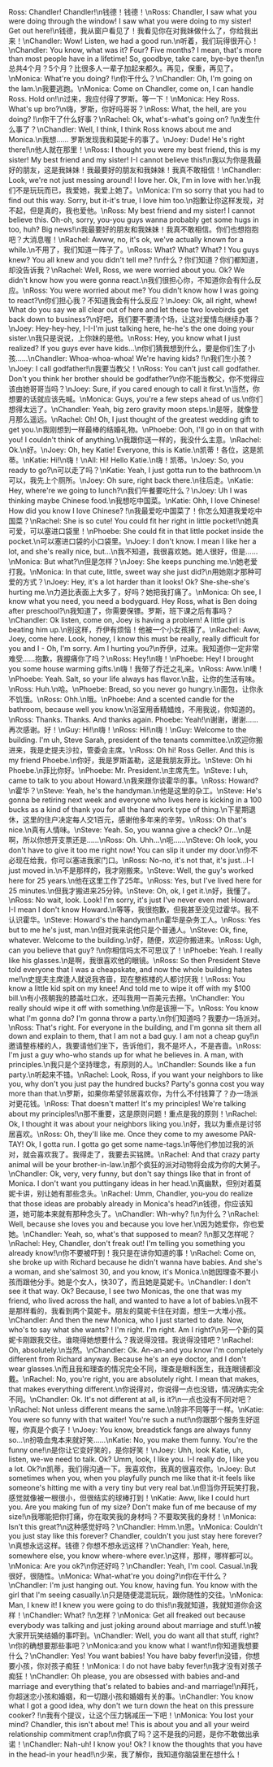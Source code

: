 Ross: Chandler! Chandler!\n钱德！钱德！\nRoss: Chandler, I saw what you were doing through the window! I saw what you were doing to my sister! Get out here!\n钱德，我从窗户看见了！我看见你在对我妹做什么了，你给我出来！\nChandler: Wow! Listen, we had a good run.\n听着，我们玩得很开心！\nChandler: You know, what was it? Four? Five months? I mean, that's more than most people have in a lifetime! So, goodbye, take care, bye-bye then!\n总共4个月？5个月？比很多人一辈子加起来都久。再见，保重，再见了。\nMonica: What're you doing? !\n你干什么？\nChandler: Oh, I'm going on the lam.\n我要逃跑。\nMonica: Come on Chandler, come on, I can handle Ross. Hold on!\n过来，我应付得了罗斯。等一下！\nMonica: Hey Ross. What's up bro?\n嗨，罗斯，你好吗哥哥？\nRoss: What, the hell, are you doing? !\n你干了什么好事？\nRachel: Ok, what's-what's going on? !\n发生什么事了？\nChandler: Well, I think, I think Ross knows about me and Monica.\n我想…… 罗斯发现我和莫妮卡的事了。\nJoey: Dude! He's right there!\n他人就在那里！\nRoss: I thought you were my best friend, this is my sister! My best friend and my sister! I-I cannot believe this!\n我以为你是我最好的朋友，这是我妹妹！我最要好的朋友和我妹妹！我真不敢相信！\nChandler: Look, we're not just messing around! I love her. Ok, I'm in love with her.\n我们不是玩玩而已，我爱她，我爱上她了。\nMonica: I'm so sorry that you had to find out this way. Sorry, but it-it's true, I love him too.\n抱歉让你这样发现，对不起，但是真的，我也爱他。\nRoss: My best friend and my sister! I cannot believe this. Oh-oh, sorry, you-you guys wanna probably get some hugs in too, huh? Big news!\n我最要好的朋友和我妹妹！我真不敢相信。你们也想抱抱吧？大消息喔！\nRachel: Awww, no, it's ok, we've actually known for a while.\n不用了，我们知道一阵子了。\nRoss: What? What? What? ! You guys knew? You all knew and you didn't tell me? !\n什么？你们知道？你们都知道，却没告诉我？\nRachel: Well, Ross, we were worried about you. Ok? We didn't know how you were gonna react.\n我们很担心你，不知道你会有什么反应。\nRoss: You were worried about me? You didn't know how I was going to react?\n你们担心我？不知道我会有什么反应？\nJoey: Ok, all right, whew! What do you say we all clear out of here and let these two lovebirds get back down to business?\n好吧，我们要不要清个场，让这对爱情鸟继续办事？\nJoey: Hey-hey-hey, I-I-I'm just talking here, he-he's the one doing your sister.\n我只是说说，上你妹的是他。\nRoss: Hey, you know what I just realized? If you guys ever have kids...\n你们猜我想到什么，要是你们生了小孩……\nChandler: Whoa-whoa-whoa! We're having kids? !\n我们生小孩？\nJoey: I call godfather!\n我要当教父！\nRoss: You can't just call godfather. Don't you think her brother should be godfather?\n你不能当教父，你不觉得应该由她哥哥当吗？\nJoey: Sure, if you cared enough to call it first.\n当然，你想要的话就应该先喊。\nMonica: Guys, you're a few steps ahead of us.\n你们想得太远了。\nChandler: Yeah, big zero gravity moon steps.\n是呀，就像登月那么遥远。\nRachel: Oh! Oh, I just thought of the greatest wedding gift to get you.\n我刚想到一样最棒的结婚礼物。\nPhoebe: Ooh, I'll go in on that with you! I couldn't think of anything.\n我跟你送一样的，我没什么主意。\nRachel: Ok.\n好。\nJoey: Oh, hey Katie! Everyone, this is Katie.\n凯蒂！各位，这是凯蒂。\nKatie: Hi!\n嗨！\nAll: Hi! Hello Katie.\n嗨！凯蒂。\nJoey: So, you ready to go?\n可以走了吗？\nKatie: Yeah, I just gotta run to the bathroom.\n可以，我先上个厕所。\nJoey: Oh sure, right back there.\n往后走。\nKatie: Hey, where're we going to lunch?\n我们午餐要吃什么？\nJoey: Uh I was thinking maybe Chinese food.\n我想吃中国菜。\nKatie: Ohh, I love Chinese! How did you know I love Chinese? !\n我最爱吃中国菜了！你怎么知道我爱吃中国菜？\nRachel: She is so cute! You could fit her right in little pocket!\n她真可爱，可以塞进口袋里！\nPhoebe: She could fit in that little pocket inside the pocket.\n可以塞进口袋的小口袋里。\nJoey: I don't know. I mean I like her a lot, and she's really nice, but...\n我不知道，我很喜欢她。她人很好，但是……\nMonica: But what?\n但是怎样？\nJoey: She keeps punching me.\n她老爱打我。\nMonica: In that cute, little, sweet way she just did?\n用她刚才那种可爱的方式？\nJoey: Hey, it's a lot harder than it looks! Ok? She-she-she's hurting me.\n力道比表面上大多了，好吗？她把我打痛了。\nMonica: Oh see, I know what you need, you need a bodyguard. Hey Ross, what is Ben doing after preschool?\n我知道了，你需要保镖。罗斯，班下课之后有事吗？\nChandler: Ok listen, come on, Joey is having a problem! A little girl is beating him up.\n别这样，乔伊有烦恼！他被一个小女孩揍了。\nRachel: Aww, Joey, come here. Look, honey, I know this must be really, really difficult for you and I - Oh, I'm sorry. Am I hurting you?\n乔伊，过来。我知道你一定非常难受……抱歉，我握痛你了吗？\nRoss: Hey!\n嗨！\nPhoebe: Hey! I brought you some house warming gifts.\n嗨！我带了乔迁之礼来。\nRoss: Aww.\n噢！\nPhoebe: Yeah. Salt, so your life always has flavor.\n盐，让你的生活有味。\nRoss: Huh.\n哈。\nPhoebe: Bread, so you never go hungry.\n面包，让你永不饥饿。\nRoss: Ohh.\n哦。\nPhoebe: And a scented candle for the bathroom, because well you know.\n浴室用香精蜡烛，不用我说，你知道的。\nRoss: Thanks. Thanks. And thanks again. Phoebe: Yeah!\n谢谢，谢谢……再次感谢。好！\nGuy: Hi!\n嗨！\nRoss: Hi!\n嗨！\nGuy: Welcome to the building. I'm uh, Steve Sarah, president of the tenants committee.\n欢迎你搬进来，我是史提夫沙拉，管委会主席。\nRoss: Oh hi! Ross Geller. And this is my friend Phoebe.\n你好，我是罗斯盖勒，这是我朋友菲比。\nSteve: Oh hi Phoebe.\n菲比你好。\nPhoebe: Mr. President.\n主席先生。\nSteve: I uh, came to talk to you about Howard.\n我来跟你谈霍华的事。\nRoss: Howard?\n霍华？\nSteve: Yeah, he's the handyman.\n他是这里的杂工。\nSteve: He's gonna be retiring next week and everyone who lives here is kicking in a 100 bucks as a kind of thank you for all the hard work type of thing.\n下星期退休，这里的住户决定每人交1百元，感谢他多年来的辛劳。\nRoss: Oh that's nice.\n真有人情味。\nSteve: Yeah. So, you wanna give a check? Or...\n是啊，所以你想开支票还是……\nRoss: Oh. Uhh...\n呃……\nSteve: Oh look, you don't have to give it too me right now! You can slip it under my door.\n你不必现在给我，你可以塞进我家门口。\nRoss: No-no, it's not that, it's just...I-I just moved in.\n不是那样的，我才刚搬来。\nSteve: Well, the guy's worked here for 25 years.\n他在这里工作了25年。\nRoss: Yes, but I've lived here for 25 minutes.\n但我才搬进来25分钟。\nSteve: Oh, ok, I get it.\n好，我懂了。\nRoss: No wait, look. Look! I'm sorry, it's just I've never even met Howard. I-I mean I don't know Howard.\n等等，我很抱歉，但我甚至没见过霍华。我不认识霍华。\nSteve: Howard's the handyman!\n霍华是杂务工人。\nRoss: Yes but to me he's just, man.\n但对我来说他只是个普通人。\nSteve: Ok, fine, whatever. Welcome to the building.\n好，随便，欢迎你搬进来。\nRoss: Ugh, can you believe that guy? !\n你相信吗太不可思议了！\nPhoebe: Yeah. I really like his glasses.\n是啊，我很喜欢他的眼镜。\nRoss: So then President Steve told everyone that I was a cheapskate, and now the whole building hates me!\n史提夫主席逢人就说我吝啬，现在整栋楼的人都讨厌我！\nRoss: You know a little kid spit on my knee! And told me to wipe it off with my $100 bill.\n有小孩朝我的膝盖吐口水，还叫我用一百美元去擦。\nChandler: You really should wipe it off with something.\n你是该擦一下。\nRoss: You know what I'm gonna do? I'm gonna throw a party.\n你们知道吗？我要办一场派对。\nRoss: That's right. For everyone in the building, and I'm gonna sit them all down and explain to them, that I am not a bad guy. I am not a cheap guy!\n邀请整栋楼的人，我要请他们坐下，告诉他们，我不是坏人，不是吝啬。\nRoss: I'm just a guy who-who stands up for what he believes in. A man, with principles.\n我只是个坚持理念，有原则的人。\nChandler: Sounds like a fun party.\n听起来不错。\nRachel: Look, Ross, if you want your neighbors to like you, why don't you just pay the hundred bucks? Party's gonna cost you way more than that.\n罗斯，如果你希望邻居喜欢你，为什么不付钱算了？办一场派对更花钱。\nRoss: That doesn't matter! It's my principles! We're talking about my principles!\n那不重要，这是原则问题！重点是我的原则！\nRachel: Ok, I thought it was about your neighbors liking you.\n好，我以为重点是讨邻居喜欢。\nRoss: Oh, they'll like me. Once they come to my awesome PAR-TAY! Ok, I gotta run. I gotta go get some name-tags.\n等他们参加过我的派对，就会喜欢我了。我得走了，我要去买铭牌。\nRachel: And that crazy party animal will be your brother-in-law.\n那个疯狂的派对动物将会成为你的大舅子。\nChandler: Ok, very, very funny, but don't say things like that in front of Monica. I don't want you puttingany ideas in her head.\n真幽默，但别对着莫妮卡讲，别让她有那些念头。\nRachel: Umm, Chandler, you-you do realize that those ideas are probably already in Monica's head?\n钱德，你应该知道，她可能本来就有那种念头了。\nChandler: Wh-why? !\n为什么？\nRachel: Well, because she loves you and because you love her.\n因为她爱你，你也爱她。\nChandler: Yeah, so, what's that supposed to mean? !\n那又怎样呢？\nRachel: Hey, Chandler, don't freak out! I'm telling you something you already know!\n你不要被吓到！我只是在讲你知道的事！\nRachel: Come on, she broke up with Richard because he didn't wanna have babies. And she's a woman, and she'salmost 30, and you know, it's Monica.\n她因理查不要小孩而跟他分手。她是个女人，快30了，而且她是莫妮卡。\nChandler: I don't see it that way. Ok? Because, I see two Monicas, the one that was my friend, who lived across the hall, and wanted to have a lot of babies.\n我不是那样看的，我看到两个莫妮卡。朋友的莫妮卡住在对面，想生一大堆小孩。\nChandler: And then the new Monica, who I just started to date. Now, who's to say what she wants? ! I'm right. I'm right. Am I right?\n另一个新的莫妮卡刚跟我交往。谁晓得她想要什么？我说得没错。我说得没错吧？\nRachel: Oh, absolutely.\n当然。\nChandler: Ok. An-an-and you know I'm completely different from Richard anyway. Because he's an eye doctor, and I don't wear glasses.\n而且我和理查的情况完全不同，理查是眼科医生，我连眼镜都没戴。\nRachel: No, you're right, you are absolutely right. I mean that makes, that makes everything different.\n你说得对，你说得一点也没错，情况确实完全不同。\nChandler: Ok. It's not different at all, is it?\n一点也没有不同对吧？\nRachel: Not unless different means the same.\n除非不同等于一样。\nKatie: You were so funny with that waiter! You're such a nut!\n你跟那个服务生好逗喔，你真是个疯子！\nJoey: You know, breadstick fangs are always funny so...\n扮吸血鬼本来就好笑……\nKatie: No, you make them funny. You're the funny one!\n是你让它变好笑的，是你好笑！\nJoey: Uhh, look Katie, uh, listen, we-we need to talk. Ok? Umm, look, I like you. I-I really do, I like you a lot. Ok?\n凯蒂，我们得沟通一下。我喜欢你，我真的很喜欢你。\nJoey: But sometimes when you, when you playfully punch me like that it-it feels like someone's hitting me with a very tiny but very real bat.\n但当你开玩笑打我，感觉就像被一根很小，但很结实的球棒打到！\nKatie: Aww, like I could hurt you. Are you making fun of my size? Don't make fun of me because of my size!\n我哪能把你打痛，你在取笑我的身材吗？不要取笑我的身材！\nMonica: Isn't this great?\n这种感觉好吗？\nChandler: Hmm.\n恩。\nMonica: Couldn't you just stay like this forever? Chandler, couldn't you just stay here forever?\n真想永远这样。钱德？你想不想永远这样？\nChandler: Yeah, here, somewhere else, you know where-where ever.\n这样，那样，哪样都可以。\nMonica: Are you ok?\n你还好吗？\nChandler: Yeah, I'm cool. Casual.\n我很好，很随性。\nMonica: What-what're you doing?\n你在干什么？\nChandler: I'm just hanging out. You know, having fun. You know with the girl that I'm seeing casually.\n只是随便混混玩玩，跟你随性的交往。\nMonica: Man, I knew it! I knew you were going to do this!\n我就知道，我就知道你会这样！\nChandler: What? !\n怎样？\nMonica: Get all freaked out because everybody was talking and just joking around about marriage and stuff.\n被大家开玩笑结婚的事吓到。\nChandler: Well, you do want all that stuff, right?\n你的确想要那些事吧？\nMonica:and you know what I want!\n你知道我想要什么？\nChandler: Yes! You want babies! You have baby fever!\n没错，你想要小孩，你对孩子痴狂！\nMonica: I do not have baby fever!\n我才没有对孩子痴狂！\nChandler: Oh please, you are obsessed with babies and-and marriage and everything that's related to babies and-and marriage!\n拜托，你超迷恋小孩和婚姻，和一切跟小孩和婚姻有关的事。\nChandler: You know what I got a good idea, why don't we turn down the heat on this pressure cooker? !\n我有个提议，让这个压力锅减压一下吧！\nMonica: You lost your mind? Chandler, this isn't about me! This is about you and all your weird relationship commitment crap!\n你疯了吗？这不是我的问题，是你不敢做出承诺！\nChandler: Nah-uh! I know you! Ok? I know the thoughts that you have in the head-in your head!\n少来，我了解你，我知道你脑袋里在想什么！
        